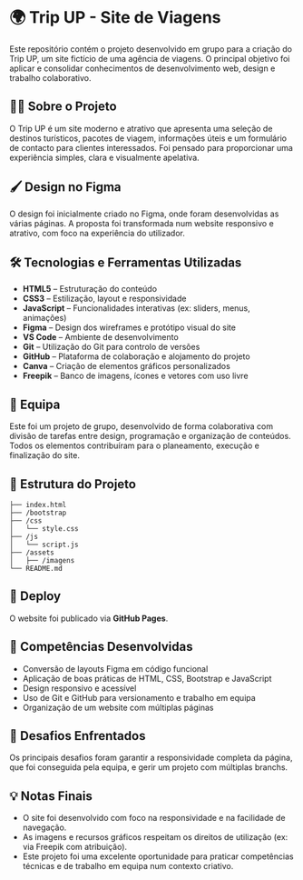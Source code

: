 # 🌍 Trip UP - Site de Viagens

Este repositório contém o projeto desenvolvido em grupo para a criação do Trip UP, um site fictício de uma agência de viagens. O principal objetivo foi aplicar e consolidar conhecimentos de desenvolvimento web, design e trabalho colaborativo.

## 👩‍💻 Sobre o Projeto
O Trip UP é um site moderno e atrativo que apresenta uma seleção de destinos turísticos, pacotes de viagem, informações úteis e um formulário de contacto para clientes interessados. Foi pensado para proporcionar uma experiência simples, clara e visualmente apelativa.

## 🖌️ Design no Figma
O design foi inicialmente criado no Figma, onde foram desenvolvidas as várias páginas. A proposta foi transformada num website responsivo e atrativo, com foco na experiência do utilizador.

## 🛠️ Tecnologias e Ferramentas Utilizadas
- **HTML5** – Estruturação do conteúdo
- **CSS3** – Estilização, layout e responsividade
- **JavaScript** – Funcionalidades interativas (ex: sliders, menus, animações)
- **Figma** – Design dos wireframes e protótipo visual do site
- **VS Code** – Ambiente de desenvolvimento
- **Git** – Utilização do Git para controlo de versões
- **GitHub** – Plataforma de colaboração e alojamento do projeto
- **Canva** – Criação de elementos gráficos personalizados
- **Freepik** – Banco de imagens, ícones e vetores com uso livre

## 👥 Equipa
Este foi um projeto de grupo, desenvolvido de forma colaborativa com divisão de tarefas entre design, programação e organização de conteúdos. Todos os elementos contribuíram para o planeamento, execução e finalização do site.

## 📁 Estrutura do Projeto
```
├── index.html
├── /bootstrap
├── /css
│   └── style.css
├── /js
│   └── script.js
├── /assets
│   ├── /imagens
└── README.md
```

## 🚀 Deploy
O website foi publicado via **GitHub Pages**.

## 🧠 Competências Desenvolvidas
- Conversão de layouts Figma em código funcional
- Aplicação de boas práticas de HTML, CSS, Bootstrap e JavaScript
- Design responsivo e acessível
- Uso de Git e GitHub para versionamento e trabalho em equipa
- Organização de um website com múltiplas páginas

## 🤯 Desafios Enfrentados
Os principais desafios foram garantir a responsividade completa da página, que foi conseguida pela equipa, e gerir um projeto com múltiplas branchs.

## 💡 Notas Finais
- O site foi desenvolvido com foco na responsividade e na facilidade de navegação.
- As imagens e recursos gráficos respeitam os direitos de utilização (ex: via Freepik com atribuição).
- Este projeto foi uma excelente oportunidade para praticar competências técnicas e de trabalho em equipa num contexto criativo.
